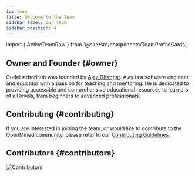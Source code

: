 ```yaml
---
id: team
title: Welcome to the Team
sidebar_label: Our Team
sidebar_position: 4
---
```


import {
ActiveTeamRow
} from '@site/src/components/TeamProfileCards';

## Owner and Founder {#owner}

CodeHarborHub was founded by [Ajay Dhangar](https://www.linkedin.com/in/ajay-dhangar/). Ajay is a software engineer and educator with a passion for teaching and mentoring. He is dedicated to providing accessible and comprehensive educational resources to learners of all levels, from beginners to advanced professionals.

<ActiveTeamRow />

## Contributing {#contributing}

If you are interested in joining the team, or would like to contribute to the OpenMined community, please refer to our [Contributing Guidelines](./contributing-guidelines.md).

## Contributors {#contributors}

![Contributors](https://opencollective.com/codeharborhub/contributors.svg?button=false&avatarHeight=50&width=1000)
